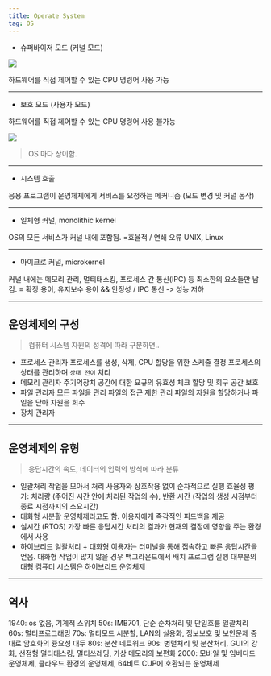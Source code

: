 ```yaml
---
title: Operate System 
tag: OS
---
```



- 슈퍼바이저 모드 (커널 모드)

![](https://www.google.com/url?sa=i&url=https%3A%2F%2Flittle-village.tistory.com%2F40&psig=AOvVaw0z8obKhZtHclZ9mxtcI6s6&ust=1614431683838000&source=images&cd=vfe&ved=0CAIQjRxqFwoTCPCw1-rQh-8CFQAAAAAdAAAAABAV)

하드웨어를 직접 제어할 수 있는 CPU 명령어 사용 가능

---

- 보호 모드 (사용자 모드)

하드웨어를 직접 제어할 수 있는 CPU 명령어 사용 불가능

![](https://img1.daumcdn.net/thumb/R800x0/?scode=mtistory2&fname=https%3A%2F%2Ft1.daumcdn.net%2Fcfile%2Ftistory%2F276C264F56B598F11E)

> OS 마다 상이함.

---

- 시스템 호출

응용 프로그램이 운영체제에게 서비스를 요청하는 메커니즘 (모드 변경 및 커널 동작)

---

- 일체형 커널, monolithic kernel
 
 OS의 모든 서비스가 커널 내에 포함됨. =효율적 / 연쇄 오류
 UNIX, Linux
 
 ---
 
 - 마이크로 커널, microkernel
 
 커널 내에는 메모리 관리, 멀티태스킹, 프로세스 간 통신(IPC) 등 최소한의 요소들만 남김.
 = 확장 용이, 유지보수 용이 && 안정성 / IPC 통신 -> 성능 저하
 
 ---
 
 ## 운영체제의 구성
 
 > 컴퓨터 시스템 자원의 성격에 따라 구분하면..
 
 - 프로세스 관리자
  프로세스를 생성, 삭제, CPU 할당을 위한 스케줄 결정
  프로세스의 상태를 관리하며 `상태 전이` 처리
 - 메모리 관리자
  주기억장치 공간에 대한 요규의 유효성 체크
  할당 및 회구
  공간 보호
 - 파일 관리자
  모든 파일을 관리
  파일의 접근 제한 관리
  파일의 자원을 할당하거나 파일을 닫아 자원을 회수
 - 장치 관리자
 
 ---
 
 ## 운영체제의 유형
 
 > 응답시간의 속도, 데이터의 입력의 방식에 따라 분류
 
 - 일괄처리
  작업을 모아서 처리
  사용자와 상호작용 없이 순차적으로 실행
  효율성 평가: 처리량 (주어진 시간 안에 처리된 작업의 수), 반환 시간 (작업의 생성 시점부터 종료 시점까지의 소요시간)
 - 대화형
  시분활 운영체제라고도 함.
  이용자에게 즉각적인 피드백을 제공
 - 실시간 (RTOS)
  가장 빠른 응답시간
  처리의 결과가 현재의 결정에 영향을 주는 환경에서 사용
 - 하이브리드
  일괄처리 + 대화형
  이용자는 터미널을 통해 접속하고 빠른 응답시간을 얻음.
  대화형 작업이 많지 않을 경우 백그라운드에서 배치 프로그램 실행
  대부분의 대형 컴퓨터 시스템은 하이브리드 운영체제
  
  ---
  
 ## 역사
 
 1940: os 없음, 기계적 스위치
 50s: IMB701, 단순 순차처리 및 단일흐름 일괄처리
 60s: 멀티프로그래밍
 70s: 멀티모드 시분할, LAN의 실용화, 정보보호 및 보안문제 증대로 암호화의 즁요성 대두
 80s: 분산 네트워크
 90s: 병렬처리 및 분산처리, GUI의 강화, 선점형 멀티태스킹, 멀티쓰레딩, 가상 메모리의 보편화
 2000: 모바일 및 임베디드 운영체제, 클라우드 환경의 운영체제, 64비트 CUP에 호환되는 운영체제
 
 
 
 
